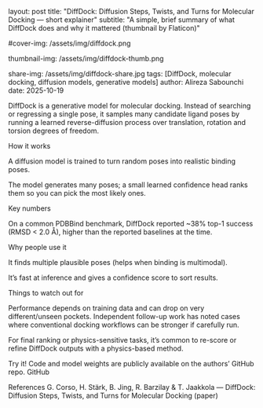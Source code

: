 layout: post
title: "DiffDock: Diffusion Steps, Twists, and Turns for Molecular Docking — short explainer"
subtitle: "A simple, brief summary of what DiffDock does and why it mattered (thumbnail by Flaticon)"

#cover-img: /assets/img/diffdock.png

thumbnail-img: /assets/img/diffdock-thumb.png

share-img: /assets/img/diffdock-share.jpg
tags: [DiffDock, molecular docking, diffusion models, generative models]
author: Alireza Sabounchi
date: 2025-10-19

DiffDock is a generative model for molecular docking. Instead of searching or regressing a single pose, it samples many candidate ligand poses by running a learned reverse-diffusion process over translation, rotation and torsion degrees of freedom. 


How it works

A diffusion model is trained to turn random poses into realistic binding poses. 


The model generates many poses; a small learned confidence head ranks them so you can pick the most likely ones. 


Key numbers

On a common PDBBind benchmark, DiffDock reported ~38% top-1 success (RMSD < 2.0 Å), higher than the reported baselines at the time. 


Why people use it

It finds multiple plausible poses (helps when binding is multimodal). 


It’s fast at inference and gives a confidence score to sort results. 


Things to watch out for

Performance depends on training data and can drop on very different/unseen pockets. Independent follow-up work has noted cases where conventional docking workflows can be stronger if carefully run. 


For final ranking or physics-sensitive tasks, it’s common to re-score or refine DiffDock outputs with a physics-based method. 


Try it! Code and model weights are publicly available on the authors’ GitHub repo. 
GitHub

References
G. Corso, H. Stärk, B. Jing, R. Barzilay & T. Jaakkola — DiffDock: Diffusion Steps, Twists, and Turns for Molecular Docking (paper)